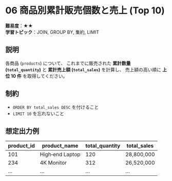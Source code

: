 # 06 商品別累計販売個数と売上 (Top 10)

**難易度**：★★  
**学習トピック**：JOIN, GROUP BY, 集約, LIMIT

## 説明
各商品 (`products`) について、
これまでに販売された **累計数量 (`total_quantity`)** と
**累計売上額 (`total_sales`)** を計算し、
売上額の高い順に **上位 10 件** を取得してください。

## 制約
* `ORDER BY total_sales DESC` を付けること
* `LIMIT 10` を忘れないこと

## 想定出力例

| product_id | product_name      | total_quantity | total_sales |
|------------|------------------|----------------|-------------|
|        101 | High‑end Laptop  |            120 |   28,800,000|
|        234 | 4K Monitor       |            312 |   26,520,000|
| …          | …               |            …   |         …   |
